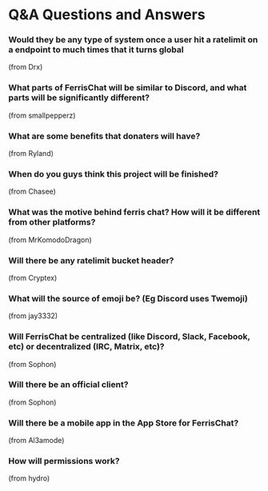 # Q&A Questions and Answers

### Would they be any type of system once a user hit a ratelimit on a endpoint to much times that it turns global
(from Drx)

### What parts of FerrisChat will be similar to Discord, and what parts will be significantly different?
(from smallpepperz)

### What are some benefits that donaters will have?
(from Ryland)

### When do you guys think this project will be finished?
(from Chasee)

### What was the motive behind ferris chat? How will it be different from other platforms?
(from MrKomodoDragon)

### Will there be any ratelimit bucket header?
(from Cryptex)

### What will the source of emoji be? (Eg Discord uses Twemoji)
(from jay3332)

### Will FerrisChat be centralized (like Discord, Slack, Facebook, etc) or decentralized (IRC, Matrix, etc)?
(from Sophon)

### Will there be an official client?
(from Sophon)

### Will there be a mobile app in the App Store for FerrisChat?
(from Al3amode)

### How will permissions work?
(from hydro)
